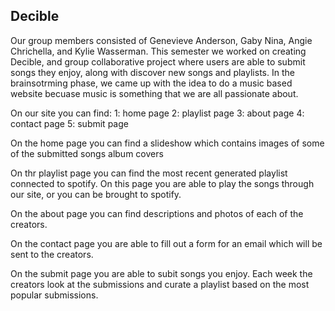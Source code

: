 ## Decible
Our group members consisted of Genevieve Anderson, Gaby Nina, Angie Chrichella, and Kylie Wasserman. This semester we worked on creating Decible, and group collaborative project where users are able to submit songs they enjoy, along with discover new songs and playlists. 
In the brainsotrming phase, we came up with the idea to do a music based website becuase music is something that we are all passionate about. 

On our site you can find:
1: home page
2: playlist page
3: about page
4: contact page
5: submit page

On the home page you can find a slideshow which contains images of some of the submitted songs album covers

On thr playlist page you can find the most recent generated playlist connected to spotify. On this page you are able to play the songs through our site, or you can be brought to spotify.

On the about page you can find descriptions and photos of each of the creators.

On the contact page you are able to fill out a form for an email which will be sent to the creators. 

On the submit page you are able to subit songs you enjoy. Each week the creators look at the submissions and curate a playlist based on the most popular submissions.